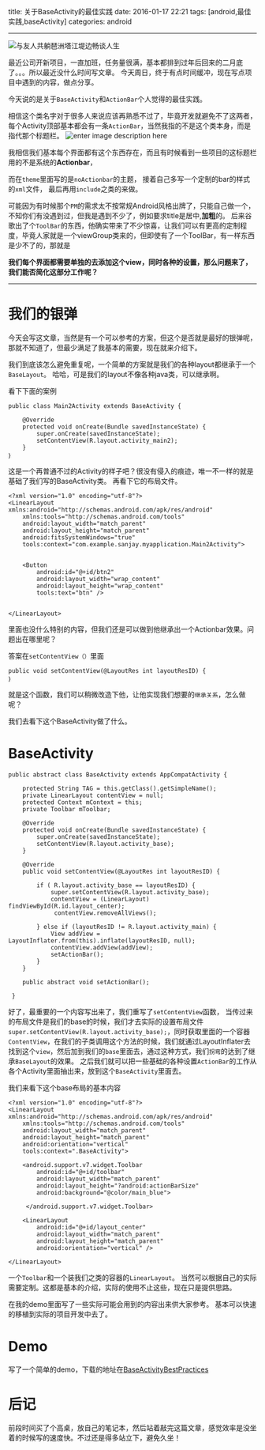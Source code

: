 title: 关于BaseActivity的最佳实践
date: 2016-01-17 22:21
tags: [android,最佳实践,baseActivity]
categories: android

------
![与友人共躺琶洲塔江堤边畅谈人生](http://7xl9zd.com1.z0.glb.clouddn.com/P60117-133225.jpg)

最近公司开新项目，一直加班，任务量很满，基本都排到过年后回来的二月底了。。。所以最近没什么时间写文章。
今天周日，终于有点时间缓冲，现在写点项目中遇到的内容，做点分享。

今天说的是关于`BaseActivity`和`ActionBar`个人觉得的最佳实践。

相信这个类名字对于很多人来说应该再熟悉不过了，毕竟开发就避免不了这两者，每个Activity顶部基本都会有一条`ActionBar`，当然我指的不是这个类本身，而是指代那个标题栏。
![enter image description here](http://7xl9zd.com1.z0.glb.clouddn.com/131734139647542.jpg)

我相信我们基本每个界面都有这个东西存在，而且有时候看到一些项目的这标题栏用的不是系统的**Actionbar**，

而在`theme`里面写的是`noActionbar`的主题，
接着自己多写一个定制的bar的样式的`xml`文件，
最后再用`include`之类的来做。

可能因为有时候那个`PM`的需求太不按常规Android风格出牌了，只能自己做一个，不知你们有没遇到过，但我是遇到不少了，例如要求title是居中,**加粗**的。
后来谷歌出了个`ToolBar`的东西，他确实带来了不少惊喜，让我们可以有更高的定制程度，毕竟人家就是一个viewGroup类来的，但即使有了一个ToolBar，有一样东西是少不了的，那就是

**我们每个界面都需要单独的去添加这个view，同时各种的设置，那么问题来了，我们能否简化这部分工作呢？**

<!--more-->

---

 
#  我们的银弹

今天会写这文章，当然是有一个可以参考的方案，但这个是否就是最好的银弹呢，那就不知道了，但最少满足了我基本的需要，现在就来介绍下。

我们到底该怎么避免重复呢，一个简单的方案就是我们的各种layout都继承于一个`BaseLayout`。
哈哈，可是我们的layout不像各种java类，可以继承啊。
 

看下下面的案例
	
	public class Main2Activity extends BaseActivity {
	 
	    @Override
	    protected void onCreate(Bundle savedInstanceState) {
	        super.onCreate(savedInstanceState);
	        setContentView(R.layout.activity_main2);
	    }
	｝
这是一个再普通不过的Activity的样子吧？很没有侵入的痕迹，唯一不一样的就是基础了我们写的BaseActivity类。
再看下它的布局文件。

	<?xml version="1.0" encoding="utf-8"?>
	<LinearLayout
	xmlns:android="http://schemas.android.com/apk/res/android"
	    xmlns:tools="http://schemas.android.com/tools"
	    android:layout_width="match_parent"
	    android:layout_height="match_parent"
	    android:fitsSystemWindows="true"
	    tools:context="com.example.sanjay.myapplication.Main2Activity">
	
	
	    <Button
	        android:id="@+id/btn2"
	        android:layout_width="wrap_content"
	        android:layout_height="wrap_content"
	        tools:text="btn" />
	
	
	</LinearLayout>

里面也没什么特别的内容，但我们还是可以做到他继承出一个Actionbar效果。问题出在哪里呢？

答案在`setContentView（）`里面
	
	public void setContentView(@LayoutRes int layoutResID) {
	｝
就是这个函数，我们可以稍微改造下他，让他实现我们想要的`继承关系`，怎么做呢？ 

我们去看下这个BaseActivity做了什么。

# BaseActivity

	public abstract class BaseActivity extends AppCompatActivity {
	
	    protected String TAG = this.getClass().getSimpleName();
	    private LinearLayout contentView = null;
	    protected Context mContext = this;
	    private Toolbar mToolbar;
 
	    @Override
	    protected void onCreate(Bundle savedInstanceState) {
	        super.onCreate(savedInstanceState);
	        setContentView(R.layout.activity_base);
	    }
	
	    @Override
	    public void setContentView(@LayoutRes int layoutResID) {
	
	        if ( R.layout.activity_base == layoutResID) {
	            super.setContentView(R.layout.activity_base);
	            contentView = (LinearLayout) findViewById(R.id.layout_center);
	             contentView.removeAllViews();
	
	        } else if (layoutResID != R.layout.activity_main) {
	            View addView = LayoutInflater.from(this).inflate(layoutResID, null);
	            contentView.addView(addView);
	            setActionBar(); 
	        }
	    }
	    
	    public abstract void setActionBar();

     }

好了，最重要的一个内容写出来了，我们重写了`setContentView`函数，
当传过来的布局文件是我们的base的时候，我们才去实际的设置布局文件
`super.setContentView(R.layout.activity_base);`，同时获取里面的一个容器`ContentView`，在我们的子类调用这个方法的时候，我们就通过LayoutInflater去找到这个`view`，然后加到我们的`base`里面去，通过这种方式，我们`拐弯`的达到了继承`BaseLayout`的效果。
之后我们就可以把一些基础的各种设置`ActionBar`的工作从各个Activity里面抽出来，放到这个`BaseActivity`里面去。

我们来看下这个base布局的基本内容

	<?xml version="1.0" encoding="utf-8"?>
	<LinearLayout xmlns:android="http://schemas.android.com/apk/res/android"
	    xmlns:tools="http://schemas.android.com/tools"
	    android:layout_width="match_parent"
	    android:layout_height="match_parent"
	    android:orientation="vertical"
	    tools:context=".BaseActivity">
	
	    <android.support.v7.widget.Toolbar
	        android:id="@+id/toolbar"
	        android:layout_width="match_parent"
	        android:layout_height="?android:actionBarSize"
	        android:background="@color/main_blue">
	
	     </android.support.v7.widget.Toolbar>
	
	    <LinearLayout
	        android:id="@+id/layout_center"
	        android:layout_width="match_parent"
	        android:layout_height="match_parent"
	        android:orientation="vertical" />
	
	</LinearLayout>
一个`Toolbar`和一个装我们之类的容器的`LinearLayout`。
当然可以根据自己的实际需要定制。这都是基本的介绍，实际的使用不止这些，现在只是提供思路。

在我的demo里面写了一些实际可能会用到的内容出来供大家参考。
基本可以快速的移植到实际的项目开发中去了。

# Demo
写了一个简单的demo，下载的地址在[BaseActivityBestPractices](https://github.com/Sanjay-F/BaseActivityBestPractices)

# 后记
前段时间买了个高桌，放自己的笔记本，然后站着敲完这篇文章，感觉效率是没坐着的时候写的速度快。不过还是得多站立下，避免久坐！

